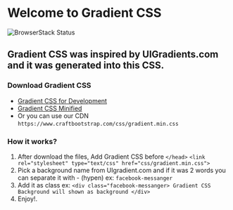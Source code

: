 # Welcome to Gradient CSS
![BrowserStack Status](https://www.browserstack.com/automate/badge.svg?badge_key=<latifsuudhaqiqi1:srj8YLWcBioq5JxrizDp>)


## Gradient CSS was inspired by UIGradients.com and it was generated into this CSS.

### Download Gradient CSS
- [Gradient CSS for Development](https://www.craftbootstrap.com/css/gradient.css "Uncompressed Gradient CSS")
- [Gradient CSS Minified](https://www.craftbootstrap.com/css/gradient.min.css "Minified Gradient CSS")
- Or you can use our CDN `https://www.craftbootstrap.com/css/gradient.min.css`
    
### How it works?
1. After download the files, Add Gradient CSS before `</head>` ```<link rel="stylesheet" type="text/css" href="css/gradient.min.css">```
2. Pick a background name from UIgradient.com and if it was 2 words you can separate it with - (hypen) ex: `facebook-messanger`
3. Add it as class ex: `<div class="facebook-messanger> Gradient CSS Background will shown as background </div>`
4. Enjoy!.
